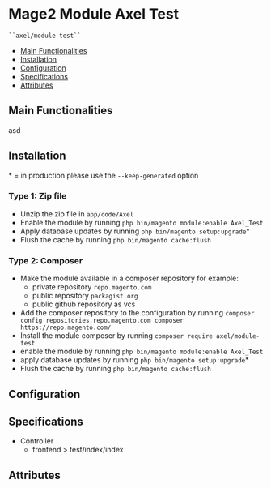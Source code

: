 # Mage2 Module Axel Test

    ``axel/module-test``

 - [Main Functionalities](#markdown-header-main-functionalities)
 - [Installation](#markdown-header-installation)
 - [Configuration](#markdown-header-configuration)
 - [Specifications](#markdown-header-specifications)
 - [Attributes](#markdown-header-attributes)


## Main Functionalities
asd

## Installation
\* = in production please use the `--keep-generated` option

### Type 1: Zip file

 - Unzip the zip file in `app/code/Axel`
 - Enable the module by running `php bin/magento module:enable Axel_Test`
 - Apply database updates by running `php bin/magento setup:upgrade`\*
 - Flush the cache by running `php bin/magento cache:flush`

### Type 2: Composer

 - Make the module available in a composer repository for example:
    - private repository `repo.magento.com`
    - public repository `packagist.org`
    - public github repository as vcs
 - Add the composer repository to the configuration by running `composer config repositories.repo.magento.com composer https://repo.magento.com/`
 - Install the module composer by running `composer require axel/module-test`
 - enable the module by running `php bin/magento module:enable Axel_Test`
 - apply database updates by running `php bin/magento setup:upgrade`\*
 - Flush the cache by running `php bin/magento cache:flush`


## Configuration




## Specifications

 - Controller
	- frontend > test/index/index


## Attributes



